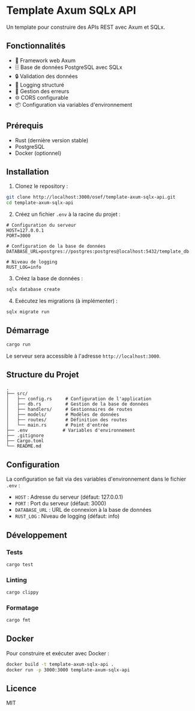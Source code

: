 # Template Axum SQLx API

Un template pour construire des APIs REST avec Axum et SQLx.

## Fonctionnalités

- 🚀 Framework web Axum
- 🗄️ Base de données PostgreSQL avec SQLx
- 🔒 Validation des données
- 📝 Logging structuré
- 🔄 Gestion des erreurs
- 🌐 CORS configurable
- 📦 Configuration via variables d'environnement

## Prérequis

- Rust (dernière version stable)
- PostgreSQL
- Docker (optionnel)

## Installation

1. Clonez le repository :
```bash
git clone http://localhost:3000/osef/template-axum-sqlx-api.git
cd template-axum-sqlx-api
```

2. Créez un fichier `.env` à la racine du projet :
```env
# Configuration du serveur
HOST=127.0.0.1
PORT=3000

# Configuration de la base de données
DATABASE_URL=postgres://postgres:postgres@localhost:5432/template_db

# Niveau de logging
RUST_LOG=info
```

3. Créez la base de données :
```bash
sqlx database create
```

4. Exécutez les migrations (à implémenter) :
```bash
sqlx migrate run
```

## Démarrage

```bash
cargo run
```

Le serveur sera accessible à l'adresse `http://localhost:3000`.

## Structure du Projet

```
.
├── src/
│   ├── config.rs     # Configuration de l'application
│   ├── db.rs         # Gestion de la base de données
│   ├── handlers/     # Gestionnaires de routes
│   ├── models/       # Modèles de données
│   ├── routes/       # Définition des routes
│   └── main.rs       # Point d'entrée
├── .env             # Variables d'environnement
├── .gitignore
├── Cargo.toml
└── README.md
```

## Configuration

La configuration se fait via des variables d'environnement dans le fichier `.env` :

- `HOST` : Adresse du serveur (défaut: 127.0.0.1)
- `PORT` : Port du serveur (défaut: 3000)
- `DATABASE_URL` : URL de connexion à la base de données
- `RUST_LOG` : Niveau de logging (défaut: info)

## Développement

### Tests

```bash
cargo test
```

### Linting

```bash
cargo clippy
```

### Formatage

```bash
cargo fmt
```

## Docker

Pour construire et exécuter avec Docker :

```bash
docker build -t template-axum-sqlx-api .
docker run -p 3000:3000 template-axum-sqlx-api
```

## Licence

MIT 